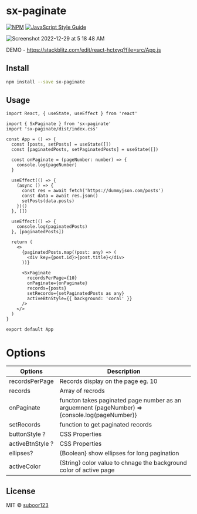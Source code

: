 # sx-paginate

[![NPM](https://img.shields.io/npm/v/sx-paginate.svg)](https://www.npmjs.com/package/sx-paginate) [![JavaScript Style Guide](https://img.shields.io/badge/code_style-standard-brightgreen.svg)](https://standardjs.com)

![Screenshot 2022-12-29 at 5 18 48 AM](https://user-images.githubusercontent.com/39632489/209886070-26795c0b-01df-4fe8-a516-8c6043bfedd4.png)

DEMO - https://stackblitz.com/edit/react-hctxyq?file=src/App.js


## Install

```bash
npm install --save sx-paginate
```

## Usage

```tsx
import React, { useState, useEffect } from 'react'

import { SxPaginate } from 'sx-paginate'
import 'sx-paginate/dist/index.css'

const App = () => {
  const [posts, setPosts] = useState([])
  const [paginatedPosts, setPaginatedPosts] = useState([])

  const onPaginate = (pageNumber: number) => {
    console.log(pageNumber)
  }

  useEffect(() => {
    (async () => {
      const res = await fetch('https://dummyjson.com/posts')
      const data = await res.json()
      setPosts(data.posts)
    })()
  }, [])

  useEffect(() => {
    console.log(paginatedPosts)
  }, [paginatedPosts])

  return (
    <>
      {paginatedPosts.map((post: any) => (
        <div key={post.id}>{post.title}</div>
      ))}

      <SxPaginate
        recordsPerPage={10}
        onPaginate={onPaginate}
        records={posts}
        setRecords={setPaginatedPosts as any}
        activeBtnStyle={{ background: 'coral' }}
      />
    </>
  )
}

export default App
```

# Options
| **Options**               | **Description**                                                   |
| ------------------------  | ----------------------------------------------------------------- |
| recordsPerPage            | Records display on the page eg. 10                                |
| records                   | Array of recrods                                                  |
| onPaginate                | functon takes paginated page number as an arguemnent (pageNumber) => {console.log(pageNumber)}|
| setRecords                | function to get paginated records                                 |
| buttonStyle ?             | CSS Properties                                                    |
| activeBtnStyle ?          | CSS Properties                                                    |
| ellipses?                 | {Boolean}  show ellipses for long pagination                      |
| activeColor               | {String} color value to chnage the background color of active page|


## License
MIT © [suboor123](https://github.com/suboor123)
